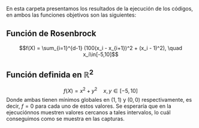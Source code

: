 En esta carpeta presentamos los resultados de la ejecución de los códigos, en ambos las funciones objetivos son las siguientes: 
## Función de Rosenbrock
$$f(X) = \sum_{i=1}^{d-1} (100(x_i - x_{i+1})^2 + (x_i - 1)^2), \quad x_i\in[-5,10]$$
## Función definida en $\mathbb{R}^2$
$$f(X) = x^2 + y^2 \quad x,y\in[-5,10]$$
Donde ambas tienen mínimos globales en $(1,1)$ y $(0,0)$ respectivamente, es decir, $f=0$ para cada uno de estos valores. Se esperaría que en la ejecuciónnos muestren valores cercanos a tales intervalos, lo cuál conseguimos como se muestra en las capturas.
